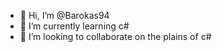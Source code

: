 - 👋 Hi, I’m @Barokas94
- 🌱 I’m currently learning c#
- 💞️ I’m looking to collaborate on the plains of c#

<!---
Barokas94/Barokas94 is a ✨ special ✨ repository because its `README.md` (this file) appears on your GitHub profile.
You can click the Preview link to take a look at your changes.
--->
